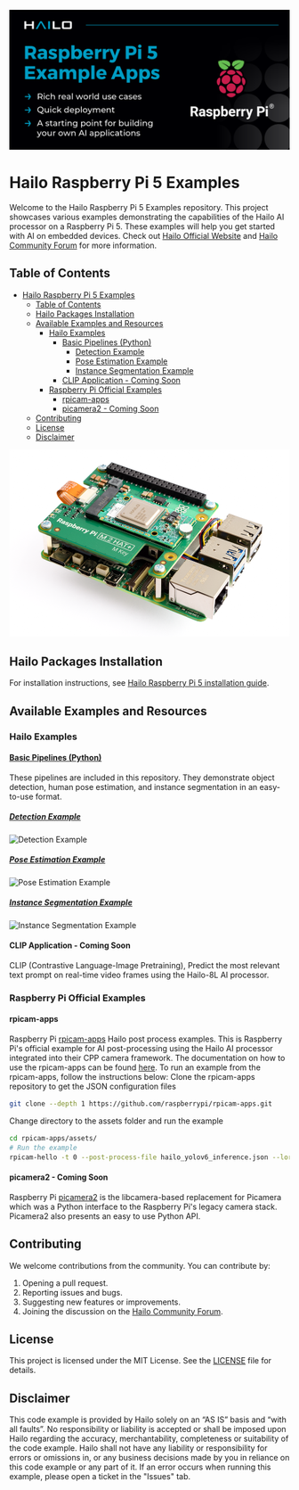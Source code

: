 
![Banner](doc/images/hailo_rpi_examples_banner.png)

# Hailo Raspberry Pi 5 Examples

Welcome to the Hailo Raspberry Pi 5 Examples repository. This project showcases various examples demonstrating the capabilities of the Hailo AI processor on a Raspberry Pi 5. These examples will help you get started with AI on embedded devices.
Check out [Hailo Official Website](https://hailo.ai/) and [Hailo Community Forum](https://community.hailo.ai/) for more information.

## Table of Contents

- [Hailo Raspberry Pi 5 Examples](#hailo-raspberry-pi-5-examples)
  - [Table of Contents](#table-of-contents)
  - [Hailo Packages Installation](#hailo-packages-installation)
  - [Available Examples and Resources](#available-examples-and-resources)
    - [Hailo Examples](#hailo-examples)
      - [Basic Pipelines (Python)](#basic-pipelines-python)
        - [Detection Example](#detection-example)
        - [Pose Estimation Example](#pose-estimation-example)
        - [Instance Segmentation Example](#instance-segmentation-example)
      - [CLIP Application - Coming Soon](#clip-application---coming-soon)
    - [Raspberry Pi Official Examples](#raspberry-pi-official-examples)
      - [rpicam-apps](#rpicam-apps)
      - [picamera2 - Coming Soon](#picamera2---coming-soon)
  - [Contributing](#contributing)
  - [License](#license)
  - [Disclaimer](#disclaimer)

![Raspberry Pi 5 with Hailo M.2](doc/images/Raspberry_Pi_5_Hailo-8.png)

## Hailo Packages Installation

For installation instructions, see [Hailo Raspberry Pi 5 installation guide](doc/install-raspberry-pi5.md#how-to-set-up-raspberry-pi-5-and-hailo-8l).

## Available Examples and Resources

### Hailo Examples

#### [Basic Pipelines (Python)](doc/basic-pipelines.md#hailo-rpi5-basic-pipelines)
  These pipelines are included in this repository. They demonstrate object detection, human pose estimation, and instance segmentation in an easy-to-use format.
  ##### [Detection Example](doc/basic-pipelines.md#detection-example)
  ![Detection Example](doc/images/detection.gif)
  ##### [Pose Estimation Example](doc/basic-pipelines.md#pose-estimation-example)
  ![Pose Estimation Example](doc/images/pose_estimation.gif)
  ##### [Instance Segmentation Example](doc/basic-pipelines.md#instance-segmentation-example)
  ![Instance Segmentation Example](doc/images/instance_segmentation.gif)
#### CLIP Application - Coming Soon
CLIP (Contrastive Language-Image Pretraining), Predict the most relevant text prompt on real-time video frames using the Hailo-8L AI processor.
### Raspberry Pi Official Examples
#### rpicam-apps
  Raspberry Pi [rpicam-apps](https://www.raspberrypi.com/documentation/computers/camera_software.html#rpicam-apps) Hailo post process examples.
  This is Raspberry Pi's official example for AI post-processing using the Hailo AI processor integrated into their CPP camera framework. 
  The documentation on how to use the rpicam-apps can be found [here](https://www.raspberrypi.com/documentation/accessories/ai-kit.html).
  To run an example from the rpicam-apps, follow the instructions below:
  Clone the rpicam-apps repository to get the JSON configuration files
  ```bash
  git clone --depth 1 https://github.com/raspberrypi/rpicam-apps.git
  ```
  Change directory to the assets folder and run the example
  ```bash
  cd rpicam-apps/assets/
  # Run the example
  rpicam-hello -t 0 --post-process-file hailo_yolov6_inference.json --lores-width 640 --lores-height 640
  ```
#### picamera2 - Coming Soon
  Raspberry Pi [picamera2](https://github.com/raspberrypi/picamera2) is the libcamera-based replacement for Picamera which was a Python interface to the Raspberry Pi's legacy camera stack. Picamera2 also presents an easy to use Python API.

## Contributing

We welcome contributions from the community. You can contribute by:
1. Opening a pull request.
2. Reporting issues and bugs.
3. Suggesting new features or improvements.
4. Joining the discussion on the [Hailo Community Forum](https://community.hailo.ai/).

## License

This project is licensed under the MIT License. See the [LICENSE](LICENSE) file for details.

## Disclaimer
This code example is provided by Hailo solely on an “AS IS” basis and “with all faults”. No responsibility or liability is accepted or shall be imposed upon Hailo regarding the accuracy, merchantability, completeness or suitability of the code example. Hailo shall not have any liability or responsibility for errors or omissions in, or any business decisions made by you in reliance on this code example or any part of it. If an error occurs when running this example, please open a ticket in the "Issues" tab.
